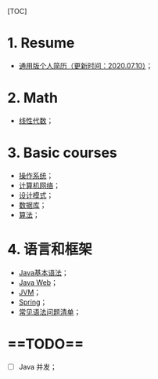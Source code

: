 [TOC]

# 1. Resume

- [通用版个人简历（更新时间：2020.07.10）](./Resume/研发工程师_潘汉祺_大连理工大学.pdf)；

# 2. Math

- [线性代数](./Essence_of_linear_algebra.md)；

# 3. Basic courses

- [操作系统](./OS/OS.md)；
- [计算机网络](./ComputeNetworks.md)；
- [设计模式](./DesignPatterns/DesignPatterns.md)；
- [数据库](./Database/Database.md)；
- [算法](./Algorithm.md)；

# 4. 语言和框架

- [Java基本语法](./Java/CoreJava.md)；
- [Java Web](./JavaWeb.md)；
- [JVM](./Java/JVM/JVM.md)；
- [Spring](./Java/Spring/SpringInAction.md)；
- [常见语法问题清单](./Programme.md)；

# ==TODO==

- [ ] Java 并发；